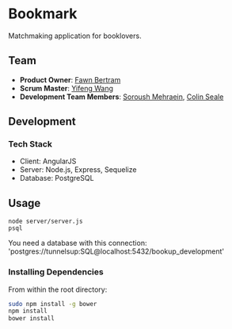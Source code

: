 # Bookmark

Matchmaking application for booklovers.

## Team

- __Product Owner__: [Fawn Bertram](https://github.com/Faline10)
- __Scrum Master__: [Yifeng Wang](https://github.com/yifengwang15)
- __Development Team Members__: [Soroush Mehraein](https://github.com/smehraein), [Colin Seale](https://github.com/ceseale)

## Development

### Tech Stack

- Client: AngularJS
- Server: Node.js, Express, Sequelize
- Database: PostgreSQL

## Usage

```
node server/server.js
psql
```

You need a database with this connection: 'postgres://tunnelsup:SQL@localhost:5432/bookup_development'

### Installing Dependencies

From within the root directory:

```sh
sudo npm install -g bower
npm install
bower install
```
